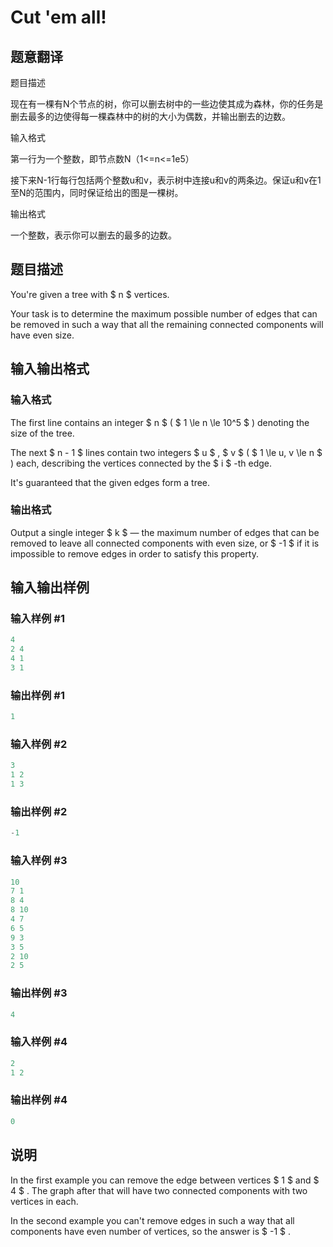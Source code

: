 # Cut &#039;em all!

## 题意翻译

题目描述

现在有一棵有N个节点的树，你可以删去树中的一些边使其成为森林，你的任务是删去最多的边使得每一棵森林中的树的大小为偶数，并输出删去的边数。

输入格式

第一行为一个整数，即节点数N（1<=n<=1e5）

接下来N-1行每行包括两个整数u和v，表示树中连接u和v的两条边。保证u和v在1至N的范围内，同时保证给出的图是一棵树。

输出格式

一个整数，表示你可以删去的最多的边数。

## 题目描述

You're given a tree with $ n $ vertices.

Your task is to determine the maximum possible number of edges that can be removed in such a way that all the remaining connected components will have even size.

## 输入输出格式

### 输入格式

The first line contains an integer $ n $ ( $ 1 \le n \le 10^5 $ ) denoting the size of the tree.

The next $ n - 1 $ lines contain two integers $ u $ , $ v $ ( $ 1 \le u, v \le n $ ) each, describing the vertices connected by the $ i $ -th edge.

It's guaranteed that the given edges form a tree.

### 输出格式

Output a single integer $ k $ — the maximum number of edges that can be removed to leave all connected components with even size, or $ -1 $ if it is impossible to remove edges in order to satisfy this property.

## 输入输出样例

### 输入样例 #1

```cpp
4
2 4
4 1
3 1

```
### 输出样例 #1

```cpp
1
```


### 输入样例 #2

```cpp
3
1 2
1 3

```
### 输出样例 #2

```cpp
-1
```


### 输入样例 #3

```cpp
10
7 1
8 4
8 10
4 7
6 5
9 3
3 5
2 10
2 5

```
### 输出样例 #3

```cpp
4
```


### 输入样例 #4

```cpp
2
1 2

```
### 输出样例 #4

```cpp
0
```


## 说明

In the first example you can remove the edge between vertices $ 1 $ and $ 4 $ . The graph after that will have two connected components with two vertices in each.

In the second example you can't remove edges in such a way that all components have even number of vertices, so the answer is $ -1 $ .

